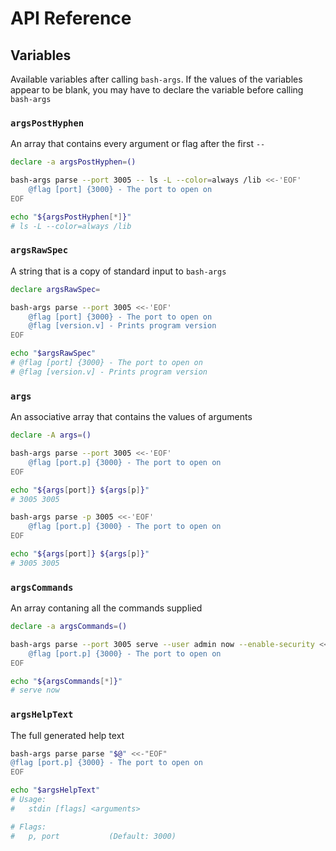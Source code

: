 # API Reference

## Variables

Available variables after calling `bash-args`. If the values of the variables appear to be blank, you may have to declare the variable before calling `bash-args`

### `argsPostHyphen`

An array that contains every argument or flag after the first `--`

```sh
declare -a argsPostHyphen=()

bash-args parse --port 3005 -- ls -L --color=always /lib <<-'EOF'
	@flag [port] {3000} - The port to open on
EOF

echo "${argsPostHyphen[*]}"
# ls -L --color=always /lib
```

### `argsRawSpec`

A string that is a copy of standard input to `bash-args`

```sh
declare argsRawSpec=

bash-args parse --port 3005 <<-'EOF'
	@flag [port] {3000} - The port to open on
	@flag [version.v] - Prints program version
EOF

echo "$argsRawSpec"
# @flag [port] {3000} - The port to open on
# @flag [version.v] - Prints program version
```

### `args`

An associative array that contains the values of arguments

```sh
declare -A args=()

bash-args parse --port 3005 <<-'EOF'
	@flag [port.p] {3000} - The port to open on
EOF

echo "${args[port]} ${args[p]}"
# 3005 3005

bash-args parse -p 3005 <<-'EOF'
	@flag [port.p] {3000} - The port to open on
EOF

echo "${args[port]} ${args[p]}"
# 3005 3005
```

### `argsCommands`

An array contaning all the commands supplied

```sh
declare -a argsCommands=()

bash-args parse --port 3005 serve --user admin now --enable-security <<-'EOF'
	@flag [port.p] {3000} - The port to open on
EOF

echo "${argsCommands[*]}"
# serve now
```

### `argsHelpText`

The full generated help text

```sh
bash-args parse parse "$@" <<-"EOF"
@flag [port.p] {3000} - The port to open on
EOF

echo "$argsHelpText"
# Usage:
#   stdin [flags] <arguments>

# Flags:
#   p, port           (Default: 3000)
```
